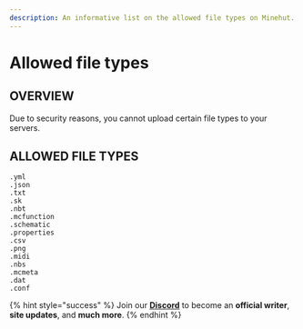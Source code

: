 ```yaml
---
description: An informative list on the allowed file types on Minehut.
---
```


# Allowed file types

## OVERVIEW

Due to security reasons, you cannot upload certain file types to your servers.

## ALLOWED FILE TYPES

```
.yml
.json
.txt
.sk
.nbt
.mcfunction
.schematic
.properties
.csv
.png
.midi
.nbs
.mcmeta
.dat
.conf
```

{% hint style="success" %}
Join our **[Discord](https://invite.gg/minehutxyz)** to become an **official writer**, **site updates**, and **much more**.
{% endhint %}
